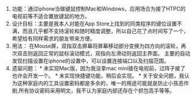   1. 功能：通过iphone当做键鼠控制Mac和Windows，应用场合为接了HTPC的电视前等不适合置放键鼠的地方。
  1. 设计目标：主要是我本人对能在App Store上找到的同类程序的键位设置不满，而且几乎都不支持滚轮和随时精度调整，所以自己花了点时间写了一个，希望给有同样需求的朋友带来方便。
  1. 用法： 在Mouse屏，双指双击屏幕将屏幕移动部分变换为四方向的滚轮，再次双击则返回正常的鼠标滚动模式，双指向左滑动则返回主界面。 主要的自动发现扫描设置在iphone的设置中，可以设置连接端口以及扫描范围。
  1. 遗留问题：
    * 未实现Mac版，因为我没拿mac mini接在电视前，过阵子接了也许会开发一个。
    * 未实现快捷键功能，稍后会实现。
    * 关于安全问题，我认为这种家庭内的工具设置密码都是多余的，唯一的用途可能就是防止小孩恶作剧,所有协议密码采用明文，我不认为家庭内部还存在个抓包高手等等。